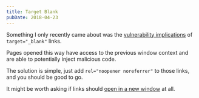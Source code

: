 ```yaml
---
title: Target Blank
pubDate: 2018-04-23
---
```


Something I only recently came about was the [vulnerability implications](https://mathiasbynens.github.io/rel-noopener/) of `target="_blank"` links.

Pages opened this way have access to the previous window context and are able to potentially inject malicious code.

The solution is simple, just add `rel="noopener noreferrer"` to those links, and you should be good to go.

<p class="Message Message--Warning">
  It might be worth asking if links should <a href="https://www.smashingmagazine.com/2008/07/should-links-open-in-new-windows/">open in a new window</a> at all.
</p>
